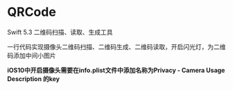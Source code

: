 # QRCode
Swift 5.3 二维码扫描、读取、生成工具

一行代码实现摄像头二维码扫描、二维码生成、二维码读取，开启闪光灯，为二维码添加中间小图片

**iOS10中开启摄像头需要在info.plist文件中添加名称为Privacy - Camera Usage Description 的key**

